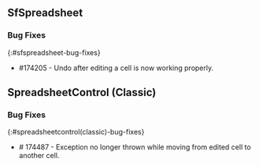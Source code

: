 ## SfSpreadsheet

### Bug Fixes
{:#sfspreadsheet-bug-fixes}

* \#174205 - Undo after editing a cell is now working properly.

## SpreadsheetControl (Classic)

### Bug Fixes
{:#spreadsheetcontrol(classic)-bug-fixes}

* \# 174487  - Exception no longer thrown while moving from edited cell to another cell.






